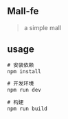Mall-fe
---
> a simple mall


usage
---

```javascript
# 安装依赖
npm install

# 开发环境
npm run dev

# 构建
npm run build
```

